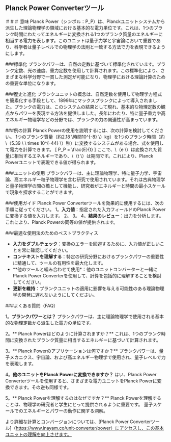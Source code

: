 ## Planck Power Converterツール

＃＃＃ 意味
Planck Power（シンボル：P_P）は、Planckユニットシステムから派生した理論物理学の領域における基本的な電力単位です。これは、1つのプランク時間にわたってエネルギーに変換される1つのプランク質量のエネルギーに相当する電力を表します。このユニットは量子力学と宇宙論において重要であり、科学者は量子レベルでの物理学の法則と一致する方法で力を表現できるようにします。

###標準化
プランクパワーは、自然の定数に基づいて標準化されています。プランク定数、光の速度、重力定数を使用して計算されます。この標準化により、さまざまな科学分野で一貫した測定が可能になり、物理学における理論計算のための重要な単位になります。

###歴史と進化
プランクユニットの概念は、自然定数を使用して物理学方程式を簡素化する手段として、1899年にマックスプランクによって導入されました。プランクの電力は、このシステムの結果として現れ、基本的な物理定数の観点からパワーを表現する方法を提供しました。長年にわたり、特に量子重力や高エネルギー物理学などの分野では、プランクの力の関連性が高まっています。

###例の計算
Planck Powerの使用を説明するには、次の計算を検討してください。
1つのプランク質量（約2.18 \時間10^{-8} \）kg）を1つのプランク時間（約\（5.39 \ \ times 10^{-44} \）秒）に変換するシステムがある場合、式を使用して電力を計算できます。
\[ P_P = \frac{E}{t} \]
ここで、\（e \）は変換された質量に相当するエネルギーであり、\（t \）は期間です。これにより、Planck Powerユニットで表現できる値が得られます。

###ユニットの使用
プランクパワーは、主に理論物理学、特に量子力学、宇宙論、高エネルギー粒子物理学を含む研究で使用されています。それは古典物理学と量子物理学の間の橋として機能し、研究者がエネルギーと時間の最小スケールで現象を探求することができます。

###使用ガイド
Planck Power Converterツールを効果的に使用するには、次の手順に従ってください。
1。**入力値**：指定された入力フィールドのPlanck Powerに変換する値を入力します。
2。
3。
4。**結果のレビュー**：出力を分析します。これにより、Planck Powerの同等の値が提供されます。

###最適な使用法のためのベストプラクティス
-  **入力をダブルチェック**：変換のエラーを回避するために、入力値が正しいことを常に確認してください。
-  **コンテキストを理解する**：特定の研究分野におけるプランクパワーの重要性に精通して、ツールの有用性を最大化します。
-  **他のツールと組み合わせて使用​​*：他のユニットコンバーターと一緒にPlanck Power Converterを使用して、計算を包括的に理解することを検討してください。
-  **更新を維持**：プランクユニットの適用に影響を与える可能性のある理論物理学の開発に遅れないようにしてください。

###よくある質問（FAQ）

1。**プランクパワーとは？**
プランクパワーは、主に理論物理学で使用される基本的な物理定数から派生した電力の単位です。

2。** Planck Powerはどのように計算されますか？**
これは、1つのプランク時間に変換されたプランク質量に相当するエネルギーに基づいて計算されます。

3。** Planck Powerのアプリケーションは何ですか？**
プランクパワーは、量子メカニクス、宇宙論、および高エネルギー物理学で使用され、量子レベルで力を表現します。

4。**他のユニットをPlanck Powerに変換できますか？**
はい、Planck Power Converterツールを使用すると、さまざまな電力ユニットをPlanck Powerに変換できます。その逆も同様です。

5。** Planck Powerを理解するのはなぜですか？**
Planck Powerを理解することは、物理学の研究者と学生にとって提供されるように重要です。 量子スケールでのエネルギーとパワーの動作に関する洞察。

より詳細な計算とコンバージョンについては、[Planck Power Converterツール]（https://www.inayam.co/unit-converter/power）にアクセスし、この基本ユニットの理解を向上させます。